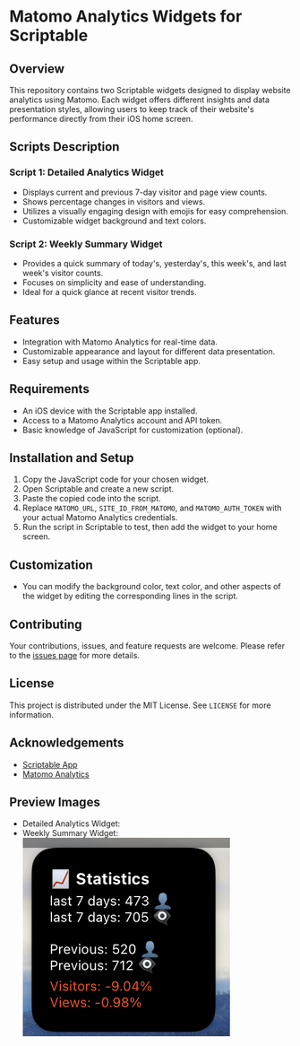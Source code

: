 # Matomo Analytics Widgets for Scriptable

## Overview
This repository contains two Scriptable widgets designed to display website analytics using Matomo. Each widget offers different insights and data presentation styles, allowing users to keep track of their website's performance directly from their iOS home screen.

## Scripts Description

### Script 1: Detailed Analytics Widget
- Displays current and previous 7-day visitor and page view counts.
- Shows percentage changes in visitors and views.
- Utilizes a visually engaging design with emojis for easy comprehension.
- Customizable widget background and text colors.

### Script 2: Weekly Summary Widget
- Provides a quick summary of today's, yesterday's, this week's, and last week's visitor counts.
- Focuses on simplicity and ease of understanding.
- Ideal for a quick glance at recent visitor trends.

## Features
- Integration with Matomo Analytics for real-time data.
- Customizable appearance and layout for different data presentation.
- Easy setup and usage within the Scriptable app.

## Requirements
- An iOS device with the Scriptable app installed.
- Access to a Matomo Analytics account and API token.
- Basic knowledge of JavaScript for customization (optional).

## Installation and Setup
1. Copy the JavaScript code for your chosen widget.
2. Open Scriptable and create a new script.
3. Paste the copied code into the script.
4. Replace `MATOMO_URL`, `SITE_ID_FROM_MATOMO`, and `MATOMO_AUTH_TOKEN` with your actual Matomo Analytics credentials.
5. Run the script in Scriptable to test, then add the widget to your home screen.

## Customization
- You can modify the background color, text color, and other aspects of the widget by editing the corresponding lines in the script.

## Contributing
Your contributions, issues, and feature requests are welcome. Please refer to the [issues page](#) for more details.

## License
This project is distributed under the MIT License. See `LICENSE` for more information.

## Acknowledgements
- [Scriptable App](https://scriptable.app/)
- [Matomo Analytics](https://matomo.org/)

## Preview Images
- Detailed Analytics Widget: 
- Weekly Summary Widget: ![Detailed Analytics Widget](/img/img1.png)
